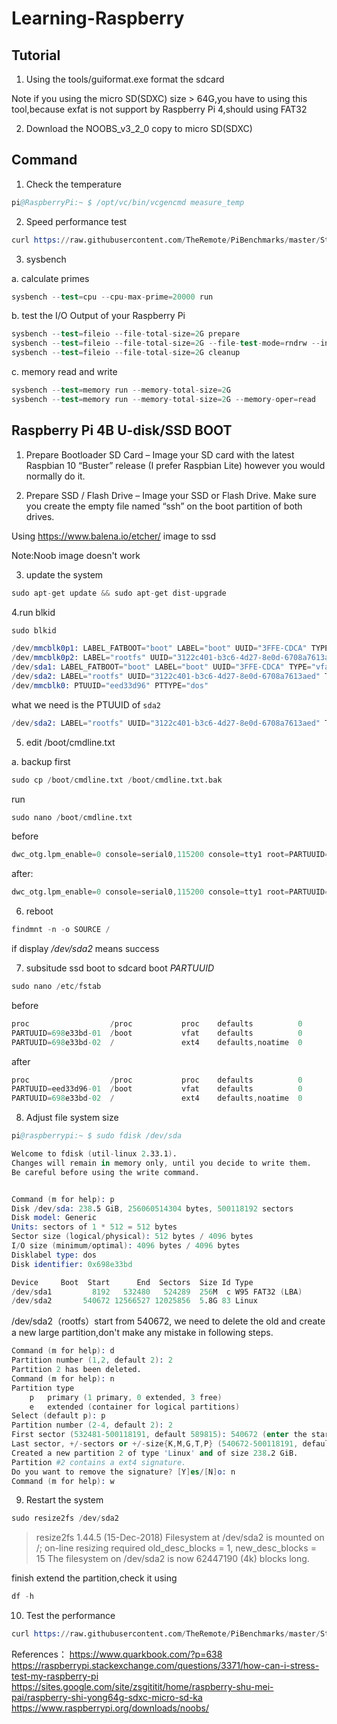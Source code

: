 # Learning-Raspberry

## Tutorial


1. Using the tools/guiformat.exe format the sdcard

Note if you using the micro SD(SDXC) size > 64G,you have to using this tool,because exfat is not support by Raspberry Pi 4,should using FAT32


2. Download the NOOBS_v3_2_0 copy to micro SD(SDXC)


## Command

1. Check the temperature
```s
pi@RaspberryPi:~ $ /opt/vc/bin/vcgencmd measure_temp
```

2. Speed performance test
```s
curl https://raw.githubusercontent.com/TheRemote/PiBenchmarks/master/Storage.sh | sudo bash
```

3. sysbench

a. calculate primes
```s
sysbench --test=cpu --cpu-max-prime=20000 run
```
b. test the I/O Output of your Raspberry Pi
```s
sysbench --test=fileio --file-total-size=2G prepare
sysbench --test=fileio --file-total-size=2G --file-test-mode=rndrw --init-rng=on --max-time=300 --max-requests=0 run
sysbench --test=fileio --file-total-size=2G cleanup
```

c. memory read and write
```s
sysbench --test=memory run --memory-total-size=2G
sysbench --test=memory run --memory-total-size=2G --memory-oper=read
```


## Raspberry Pi 4B  U-disk/SSD BOOT

1. Prepare Bootloader SD Card – Image your SD card with the latest Raspbian 10 “Buster” release (I prefer Raspbian Lite) however you would normally do it.

2. Prepare SSD / Flash Drive – Image your SSD or Flash Drive. Make sure you create the empty file named “ssh” on the boot partition of both drives.

Using https://www.balena.io/etcher/ image to ssd

Note:Noob image doesn't work

3. update the system
```s
sudo apt-get update && sudo apt-get dist-upgrade
```

4.run blkid
```s
sudo blkid
```

```s
/dev/mmcblk0p1: LABEL_FATBOOT="boot" LABEL="boot" UUID="3FFE-CDCA" TYPE="vfat" PARTUUID="eed33d96-01"
/dev/mmcblk0p2: LABEL="rootfs" UUID="3122c401-b3c6-4d27-8e0d-6708a7613aed" TYPE="ext4" PARTUUID="eed33d96-02"
/dev/sda1: LABEL_FATBOOT="boot" LABEL="boot" UUID="3FFE-CDCA" TYPE="vfat" PARTUUID="698e33bd-01"
/dev/sda2: LABEL="rootfs" UUID="3122c401-b3c6-4d27-8e0d-6708a7613aed" TYPE="ext4" PARTUUID="698e33bd-02"
/dev/mmcblk0: PTUUID="eed33d96" PTTYPE="dos"
```
what we need is the PTUUID of `sda2`


```s
/dev/sda2: LABEL="rootfs" UUID="3122c401-b3c6-4d27-8e0d-6708a7613aed" TYPE="ext4" PARTUUID="698e33bd-02"
```

5. edit /boot/cmdline.txt

a. backup first

```s
sudo cp /boot/cmdline.txt /boot/cmdline.txt.bak
```
run
```s
sudo nano /boot/cmdline.txt
```
before
```s
dwc_otg.lpm_enable=0 console=serial0,115200 console=tty1 root=PARTUUID=eed33d96-02 rootfstype=ext4 elevator=deadline fsck.repair=yes rootwait quiet splash plymouth.ignore-serial-consoles

```
after:
```s
dwc_otg.lpm_enable=0 console=serial0,115200 console=tty1 root=PARTUUID=698e33bd-02 rootfstype=ext4 elevator=deadline fsck.repair=yes rootwait quiet splash plymouth.ignore-serial-consoles

```

6. reboot 
```s
findmnt -n -o SOURCE /
```
if display */dev/sda2* means success





7. subsitude ssd boot to sdcard boot *PARTUUID*

```s
sudo nano /etc/fstab
```

before
```s
proc                  /proc           proc    defaults          0       0
PARTUUID=698e33bd-01  /boot           vfat    defaults          0       2
PARTUUID=698e33bd-02  /               ext4    defaults,noatime  0       1
```
after

```s
proc                  /proc           proc    defaults          0       0
PARTUUID=eed33d96-01  /boot           vfat    defaults          0       2
PARTUUID=698e33bd-02  /               ext4    defaults,noatime  0       1
```



8.  Adjust file system size

```S
pi@raspberrypi:~ $ sudo fdisk /dev/sda
```

```s
Welcome to fdisk (util-linux 2.33.1).
Changes will remain in memory only, until you decide to write them.
Be careful before using the write command.


Command (m for help): p
Disk /dev/sda: 238.5 GiB, 256060514304 bytes, 500118192 sectors
Disk model: Generic         
Units: sectors of 1 * 512 = 512 bytes
Sector size (logical/physical): 512 bytes / 4096 bytes
I/O size (minimum/optimal): 4096 bytes / 4096 bytes
Disklabel type: dos
Disk identifier: 0x698e33bd

Device     Boot  Start      End  Sectors  Size Id Type
/dev/sda1         8192   532480   524289  256M  c W95 FAT32 (LBA)
/dev/sda2       540672 12566527 12025856  5.8G 83 Linux

```

/dev/sda2（rootfs）start from 540672, we need to delete the old and create a new large partition,don't make any mistake in following steps.

```s
Command (m for help): d
Partition number (1,2, default 2): 2
Partition 2 has been deleted.
Command (m for help): n
Partition type
    p   primary (1 primary, 0 extended, 3 free)
    e   extended (container for logical partitions)
Select (default p): p
Partition number (2-4, default 2): 2
First sector (532481-500118191, default 589815): 540672 (enter the start value exactly as it was, the default will be wrong)
Last sector, +/-sectors or +/-size{K,M,G,T,P} (540672-500118191, default 500118191): (press enter to accept default which is the full disk)
Created a new partition 2 of type 'Linux' and of size 238.2 GiB.
Partition #2 contains a ext4 signature.
Do you want to remove the signature? [Y]es/[N]o: n 
Command (m for help): w
```

9. Restart the system 
```s
sudo resize2fs /dev/sda2
```


> resize2fs 1.44.5 (15-Dec-2018)
> Filesystem at /dev/sda2 is mounted on /; on-line resizing required
> old_desc_blocks = 1, new_desc_blocks = 15
> The filesystem on /dev/sda2 is now 62447190 (4k) blocks long.


finish extend the partition,check it using
```s
df -h
```

10. Test the performance  

```s
curl https://raw.githubusercontent.com/TheRemote/PiBenchmarks/master/Storage.sh | sudo bash
```


References：
https://www.quarkbook.com/?p=638  
https://raspberrypi.stackexchange.com/questions/3371/how-can-i-stress-test-my-raspberry-pi  
https://sites.google.com/site/zsgititit/home/raspberry-shu-mei-pai/raspberry-shi-yong64g-sdxc-micro-sd-ka  
https://www.raspberrypi.org/downloads/noobs/